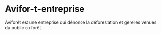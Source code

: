 # Avifor-t-entreprise
Aviforêt est une entreprise qui dénonce la déforestation et gère les venues du public en forêt
